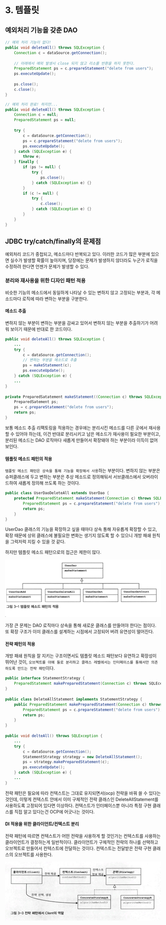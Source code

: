 # 3. 템플릿

## 예외처리 기능을 갖춘 DAO

```java
// 예외 처리 기능이 없다!
public void deleteAll() throws SQLException {
    Connection c = dataSource.getConnection();
    
    // 아래에서 예외 발생시 close 되지 않고 리소를 반환을 하지 못한다.
    PreparedStatement ps = c.prepareStatement("delete from users");
    ps.executeUpdate();
    
    ps.close();
    c.close();
}
```

```java
// 예외 처리 완료! 하지만...
public void deleteAll() throws SQLException {
    Connection c = null;
    PreparedStatement ps = null;
    
    try {
        c = dataSource.getConnection();
        ps = c.prepareStatement("delete from users");
        ps.executeUpdate();
    } catch (SQLException e) {
        throw e;
    } finally {
        if (ps != null) {
            try {
                ps.close();
            } catch (SQLException e) {}
        }
        if (c != null) {
            try {
                c.close();
            } catch (SQLException e) {}
        }
    }
}
```

## JDBC try/catch/finally의 문제점

예외처리 코드가 중첩되고, 메소드마다 반복되고 있다. 이러한 코드가 많은 부분에 있으면 실수가 발생할 확률이 높아지며, 당장에는 문제가 발생하지 않더라도 누군가 로직을 수정하려 한다면 언젠가 문제가 발생할 수 있다.

### 분리와 재사용을 위한 디자인 패턴 적용

비슷한 기능의 메소드에서 동일하게 나타날 수 있는 변하지 않고 고정되는 부분과, 각 메소드마다 로직에 따라 변하는 부분을 구분한다.

#### 메소드 추출

변하지 않는 부분이 변하는 부분을 감싸고 있어서 변하지 않는 부분을 추출하기가 어려워 보이기 때문에 반대로 한 코드이다.

```java
public void deleteAll() throws SQLException {
    ...
    try {
        c = dataSource.getConnection();
        // 변하는 부분을 메소드로 추출
        ps = makeStatement(c);
        ps.executeUpdate();
    } catch (SQLException e) {
    ...
}

private PreparedSatatement makeStatement((Connection c) throws SQLException {
    PreparedSatement ps;
    ps = c.prepareStatement("delete from users");
    return ps;
}
```

보통 메소드 추출 리팩토링을 적용하는 경우에는 분리시킨 메소드를 다른 곳에서 재사용할 수 있어야 하는데, 이건 반대로 분리시키고 남은 메소드가 재사용이 필요한 부분이고, 분리된 메소드는 DAO 로직마다 새롭게 만들어서 확장돼야 하는 부분이라 이득이 없어 보인다.

#### 템플릿 메소드 패턴의 적용

`템플릿 메소드 패턴은 상속을 통해 기능을 확장해서 사용`하는 부분이다. 변하지 않는 부분은 슈퍼클래스에 두고 변하는 부분은 추상 메소드로 정의해둬서 서브클래스에서 오버라이드하여 새롭게 정의해 쓰도록 하는 것이다.

```java
public class UserDaoDeleteAll extends UserDao {
    protected PreparedStatement makeStatement(Connection c) throws SQLException {
        PreparedStatement ps = c.prepareStatement("delete from users");
        return ps;
    }
}
```

UserDao 클래스의 기능을 확장하고 싶을 때마다 상속 통해 자유롭게 확장할 수 있고, 확장 때문에 상위 클래스에 불필요한 변화는 생기지 않도록 할 수 있으니 개방 패쇄 원칙을 그럭저럭 지킬 수 있을 것 같다.

하지만 템플릿 메소드 패턴으로의 접근은 제한이 많다.

![](../../.gitbook/assets/kakaotalk_photo_2020-07-13-22-25-06.jpeg)

가장 큰 문제는 DAO 로직마다 상속을 통해 새로운 클래스를 만들어야 한다는 점이다. 또 확장 구조가 이미 클래스를 설계하는 시점에서 고정되어 버려 유연성이 떨어진다.

#### 전략 패턴의 적용

개방 패쇄 원칙을 잘 지키는 구조이면서도 템플릿 메소드 패턴보다 유연하고 확장성이 뛰어난 것이, `오브젝트를 아예 둘로 분리하고 클래스 레벨에서는 인터페이스를 통해서만 의존하도록 만드는 전략 패턴`이다.

```java
public interface StatementStrategy {
    PreparedStatement makePreparedStatement(Connection c) throws SQLEception;
}

public class DeleteAllStatement implements StatementStrategy {
    public PreparedStatement makePreparedStatement(Connection c) throws SQLException {
        PreparedStatement ps = c.prepareStatement("delete from users");
        return ps;
    }
}

public void delteAll() throws SQLException {
    ...
    try {
        c = dataSource.getConnection();
        StatementStrategy strategy = new DeleteAllStatement();
        ps = strategy.makePreparedStatement(c);
        ps.executeUpdate();
    } catch (SQLException e) {
    ...
}
```

전략 패턴은 필요에 따라 컨텍스트는 그대로 유지되면서\(ocp\) 전략을 바꿔 쓸 수 있다는 것인데, 이렇게 컨텍스트 안에서 이미 구체적인 전략 클래스인 DeleteAllStatement를 사용하도록 고정되어 있다면 이상하다. 컨텍스트가 인터페이스뿐 아니라 특정 구현 클래스를 직접 알고 있다는건 OCP에 어긋나는 것이다.

#### DI 적용을 위한 클라이언트/컨텍스트 분리

전략 패턴에 따르면 컨텍스트가 어떤 전략을 사용하게 할 것인가는 컨텍스트를 사용하는 클라이언트가 결정하는게 일반적이다. 클라이언트가 구체적인 전략의 하나를 선택하고 오브젝트로 만들어서 컨텍스트에 전달하는 것이다. 컨텍스트는 전달받은 전략 구현 클래스의 오브젝트를 사용한다.

![](../../.gitbook/assets/kakaotalk_photo_2020-07-13-22-25-11.jpeg)



